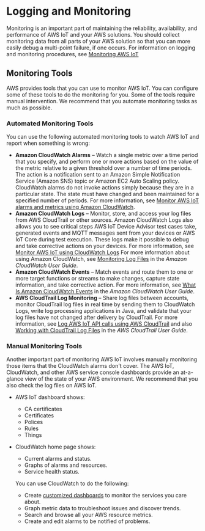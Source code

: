 # Logging and Monitoring<a name="security-logging"></a>

Monitoring is an important part of maintaining the reliability, availability, and performance of AWS IoT and your AWS solutions\. You should collect monitoring data from all parts of your AWS solution so that you can more easily debug a multi\-point failure, if one occurs\. For information on logging and monitoring procedures, see [Monitoring AWS IoT](monitoring_overview.md)

## Monitoring Tools<a name="monitoring_automated_manual"></a>

AWS provides tools that you can use to monitor AWS IoT\. You can configure some of these tools to do the monitoring for you\. Some of the tools require manual intervention\. We recommend that you automate monitoring tasks as much as possible\.

### Automated Monitoring Tools<a name="monitoring_automated_tools"></a>

You can use the following automated monitoring tools to watch AWS IoT and report when something is wrong:
+ **Amazon CloudWatch Alarms** – Watch a single metric over a time period that you specify, and perform one or more actions based on the value of the metric relative to a given threshold over a number of time periods\. The action is a notification sent to an Amazon Simple Notification Service \(Amazon SNS\) topic or Amazon EC2 Auto Scaling policy\. CloudWatch alarms do not invoke actions simply because they are in a particular state\. The state must have changed and been maintained for a specified number of periods\. For more information, see [Monitor AWS IoT alarms and metrics using Amazon CloudWatch](monitoring-cloudwatch.md)\.
+ **Amazon CloudWatch Logs** – Monitor, store, and access your log files from AWS CloudTrail or other sources\. Amazon CloudWatch Logs also allows you to see critical steps AWS IoT Device Advisor test cases take, generated events and MQTT messages sent from your devices or AWS IoT Core during test execution\. These logs make it possible to debug and take corrective actions on your devices\. For more information, see [Monitor AWS IoT using CloudWatch Logs](cloud-watch-logs.md) For more information about using Amazon CloudWatch, see [Monitoring Log Files](https://docs.aws.amazon.com/AmazonCloudWatch/latest/DeveloperGuide/WhatIsCloudWatchLogs.html) in the *Amazon CloudWatch User Guide*\.
+ **Amazon CloudWatch Events** – Match events and route them to one or more target functions or streams to make changes, capture state information, and take corrective action\. For more information, see [What Is Amazon CloudWatch Events](https://docs.aws.amazon.com/AmazonCloudWatch/latest/DeveloperGuide/WhatIsCloudWatchEvents.html) in the *Amazon CloudWatch User Guide*\.
+ **AWS CloudTrail Log Monitoring** – Share log files between accounts, monitor CloudTrail log files in real time by sending them to CloudWatch Logs, write log processing applications in Java, and validate that your log files have not changed after delivery by CloudTrail\. For more information, see [Log AWS IoT API calls using AWS CloudTrail](iot-using-cloudtrail.md) and also [Working with CloudTrail Log Files](https://docs.aws.amazon.com/awscloudtrail/latest/userguide/cloudtrail-working-with-log-files.html) in the *AWS CloudTrail User Guide*\. 

### Manual Monitoring Tools<a name="monitoring_manual_tools"></a>

Another important part of monitoring AWS IoT involves manually monitoring those items that the CloudWatch alarms don't cover\. The AWS IoT, CloudWatch, and other AWS service console dashboards provide an at\-a\-glance view of the state of your AWS environment\. We recommend that you also check the log files on AWS IoT\.
+ AWS IoT dashboard shows:
  + CA certificates
  + Certificates
  + Polices
  + Rules
  + Things
+ CloudWatch home page shows:
  + Current alarms and status\.
  + Graphs of alarms and resources\.
  + Service health status\.

  You can use CloudWatch to do the following: 
  + Create [customized dashboards](https://docs.aws.amazon.com/AmazonCloudWatch/latest/DeveloperGuide/CloudWatch_Dashboards.html) to monitor the services you care about\.
  + Graph metric data to troubleshoot issues and discover trends\.
  + Search and browse all your AWS resource metrics\.
  + Create and edit alarms to be notified of problems\.